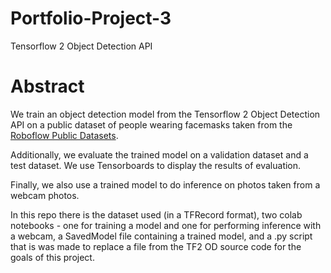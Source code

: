 # Portfolio-Project-3
Tensorflow 2 Object Detection API

# Abstract

We train an object detection model from the Tensorflow 2 Object Detection API on a public dataset of people wearing facemasks taken from the [Roboflow Public Datasets](https://public.roboflow.com/). 

Additionally, we evaluate the trained model on a validation dataset and a test dataset. We use Tensorboards to display the results of evaluation. 

Finally, we also use a trained model to do inference on photos taken from a webcam photos.  

In this repo there is the dataset used (in a TFRecord format), two colab notebooks - one for training a model and one for performing inference with a webcam, a SavedModel file containing a trained model, and a .py script that is was made to replace a file from the TF2 OD source code for the goals of this project. 
